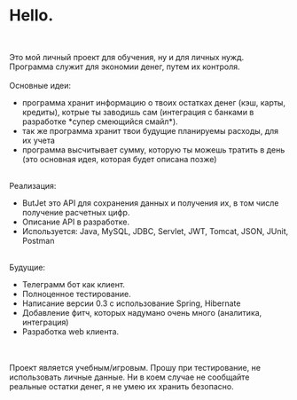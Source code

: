 <h1>Hello.</h1><br>

Это мой личный проект для обучения, ну и для личных нужд.<br>
Программа служит для экономии денег, путем их контроля.
<br><br>Основные идеи:<br>
<ul>
<li>программа хранит информацию о твоих остатках денег (кэш, карты, кредиты), котрые ты заводишь сам (интеграция с банками в разработке *супер смеющийся смайл*).</li>
<li>так же программа хранит твои будущие планируемы расходы, для их учета</li>
<li>программа высчитывает сумму, которую ты можешь тратить в день (это основная идея, которая будет описана позже)</li>
</ul>
<br>Реализация:<br>
<ul>
<li>ButJet это API для сохранения данных и получения их, в том числе получение расчетных цифр.</li>
<li>Описание API  в разработке.</li>
<li>Используется: Java, MySQL, JDBC, Servlet, JWT, Tomcat, JSON, JUnit, Postman</li>
</ul>
<br>Будущие:<br>
<ul>
<li>Телеграмм бот как клиент.</li>
<li>Полноценное тестирование.</li>
<li>Написание версии 0.3 с использование Spring, Hibernate</li>
<li>Добавление фитч, которых надумано очень много (аналитика, интеграция)</li>
<li>Разработка web клиента.</li>
</ul>
<br><br>
Проект является учебным/игровым. Прошу при тестирование, не использовать личные данные. Ни в коем случае не сообщайте реальные остатки денег, я не умею их хранить безопасно. 

